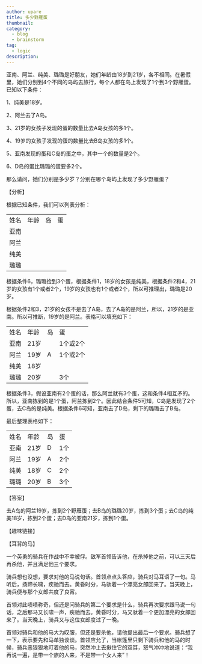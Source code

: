 ```yaml
---
author: upare
title: 多少野雁蛋
thumbnail:
category:
  - blog
  - brainstorm
tag:
  - logic
description: 
---
```

亚南、阿兰、纯美、璐璐是好朋友，她们年龄由18岁到21岁，各不相同。在暑假里，她们分别到4个不同的岛屿去旅行，每个人都在岛上发现了1个到3个野雁蛋。已知以下条件：

1、纯美是18岁。

2、阿兰去了A岛。

3、21岁的女孩子发现的蛋的数量比去A岛女孩的多1个。

4、19岁的女孩子发现的蛋的数量比去B岛女孩的多1个。

5、亚南发现的蛋和C岛的蛋之中，其中一个的数量是2个。

6、D岛的蛋比璐璐的蛋要多2个。

那么请问，她们分别是多少岁？分别在哪个岛屿上发现了多少野雁蛋？

【分析】

根据已知条件，我们可以列表分析：

<table><tbody><tr><td>姓名</td><td>年龄</td><td>岛</td><td>蛋</td></tr><tr><td>亚南</td><td></td><td></td><td></td></tr><tr><td>阿兰</td><td></td><td></td><td></td></tr><tr><td>纯美</td><td></td><td></td><td></td></tr><tr><td>璐璐</td><td></td><td></td><td></td></tr></tbody></table>

根据条件6，璐璐捡到3个蛋，根据条件1，18岁的女孩是纯美，根据条件2和4，21岁的女孩有1个或者2个，19岁的女孩也有1个或者2个，所以可推理出，璐璐是20岁。

根据条件2和3，21岁的女孩不是去了A岛，去了A岛的是阿兰，所以，21岁的是亚南。所以可推断，19岁的是阿兰。表格可以填充如下：

<table><tbody><tr><td>姓名</td><td>年龄</td><td>岛</td><td>蛋</td></tr><tr><td>亚南</td><td>21岁</td><td></td><td>1个或2个</td></tr><tr><td>阿兰</td><td>19岁</td><td>A</td><td>1个或2个</td></tr><tr><td>纯美</td><td>18岁</td><td></td><td></td></tr><tr><td>璐璐</td><td>20岁</td><td></td><td>3个</td></tr></tbody></table>

根据条件3，假设亚南有2个蛋的话，那么阿兰就有3个蛋，这和条件4相互矛的。所以，亚南拣到的是1个蛋，阿兰拣到2个。因此结合条件5可知，C岛是发现了2个蛋，去C岛的是纯美。根据条件6可知，亚南去了D岛，剩下的璐璐去了B岛。

最后整理表格如下：

<table><tbody><tr><td>姓名</td><td>年龄</td><td>岛</td><td>蛋</td></tr><tr><td>亚南</td><td>21岁</td><td>D</td><td>1个</td></tr><tr><td>阿兰</td><td>19岁</td><td>A</td><td>2个</td></tr><tr><td>纯美</td><td>18岁</td><td>C</td><td>2个</td></tr><tr><td>璐璐</td><td>20岁</td><td>B</td><td>3个</td></tr></tbody></table>

【答案】

去A岛的阿兰19岁，拣到2个野雁蛋；去B岛的璐璐20岁，拣到3个蛋；去C岛的纯美18岁，拣到2个蛋；去D岛的亚南21岁，拣到1个蛋。

【趣味链接】

【耳背的马】

一个英勇的骑兵在作战中不幸被俘。敌军首领告诉他，在杀掉他之前，可以三天后再杀他，并且满足他三个要求。

骑兵想也没想，要求对他的马说句话。首领点点头答应，骑兵对马耳语了一句。马听后，扬蹄长啸，疾驰而去。黄昏时分，马驮着一个漂亮女郎回来了。当天晚上，骑兵便与那个女郎共度了良宵。

首领对此啧啧称奇，但还是问骑兵的第二个要求是什么，骑兵再次要求跟马说一句话，之后那马又长啸一声，疾驰而去。黄昏时分，马又驮着一个更加漂亮的女郎回来了。当天晚上，骑兵又与这位女郎度过了一晚。

首领对骑兵和他的马大为叹服，但还是要杀他，请他提出最后一个要求。骑兵想了一下，表示要先和马单独谈谈。首领应允了，当帐篷里只剩下骑兵和他的马的时候，骑兵恶狠狠地盯着他的马，突然冲上去揪住它的双耳，怒气冲冲地说道：“我再说一遍，是带一个旅的人来，不是带一个女人来”！
